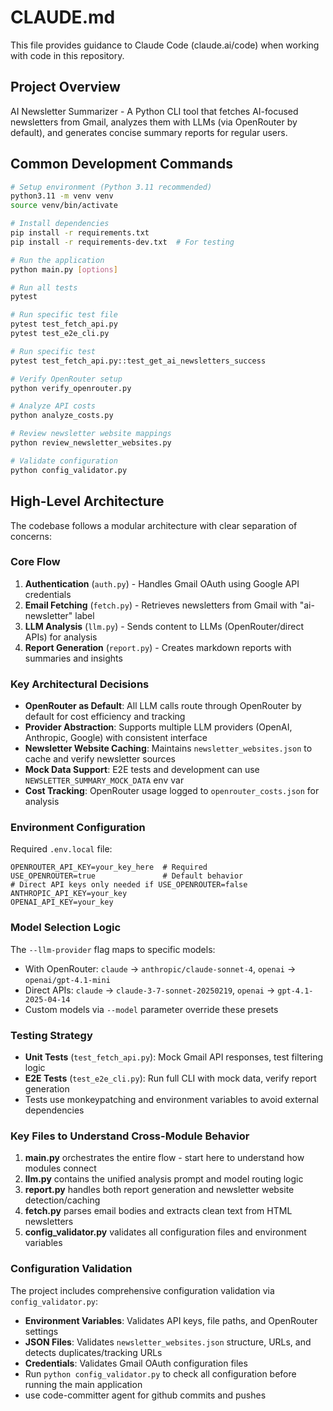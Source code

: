 # CLAUDE.md

This file provides guidance to Claude Code (claude.ai/code) when working with code in this repository.

## Project Overview

AI Newsletter Summarizer - A Python CLI tool that fetches AI-focused newsletters from Gmail, analyzes them with LLMs (via OpenRouter by default), and generates concise summary reports for regular users.

## Common Development Commands

```bash
# Setup environment (Python 3.11 recommended)
python3.11 -m venv venv
source venv/bin/activate

# Install dependencies
pip install -r requirements.txt
pip install -r requirements-dev.txt  # For testing

# Run the application
python main.py [options]

# Run all tests
pytest

# Run specific test file
pytest test_fetch_api.py
pytest test_e2e_cli.py

# Run specific test
pytest test_fetch_api.py::test_get_ai_newsletters_success

# Verify OpenRouter setup
python verify_openrouter.py

# Analyze API costs
python analyze_costs.py

# Review newsletter website mappings
python review_newsletter_websites.py

# Validate configuration
python config_validator.py
```

## High-Level Architecture

The codebase follows a modular architecture with clear separation of concerns:

### Core Flow
1. **Authentication** (`auth.py`) - Handles Gmail OAuth using Google API credentials
2. **Email Fetching** (`fetch.py`) - Retrieves newsletters from Gmail with "ai-newsletter" label
3. **LLM Analysis** (`llm.py`) - Sends content to LLMs (OpenRouter/direct APIs) for analysis
4. **Report Generation** (`report.py`) - Creates markdown reports with summaries and insights

### Key Architectural Decisions

- **OpenRouter as Default**: All LLM calls route through OpenRouter by default for cost efficiency and tracking
- **Provider Abstraction**: Supports multiple LLM providers (OpenAI, Anthropic, Google) with consistent interface
- **Newsletter Website Caching**: Maintains `newsletter_websites.json` to cache and verify newsletter sources
- **Mock Data Support**: E2E tests and development can use `NEWSLETTER_SUMMARY_MOCK_DATA` env var
- **Cost Tracking**: OpenRouter usage logged to `openrouter_costs.json` for analysis

### Environment Configuration

Required `.env.local` file:
```
OPENROUTER_API_KEY=your_key_here  # Required
USE_OPENROUTER=true               # Default behavior
# Direct API keys only needed if USE_OPENROUTER=false
ANTHROPIC_API_KEY=your_key
OPENAI_API_KEY=your_key
```

### Model Selection Logic

The `--llm-provider` flag maps to specific models:
- With OpenRouter: `claude` → `anthropic/claude-sonnet-4`, `openai` → `openai/gpt-4.1-mini`
- Direct APIs: `claude` → `claude-3-7-sonnet-20250219`, `openai` → `gpt-4.1-2025-04-14`
- Custom models via `--model` parameter override these presets

### Testing Strategy

- **Unit Tests** (`test_fetch_api.py`): Mock Gmail API responses, test filtering logic
- **E2E Tests** (`test_e2e_cli.py`): Run full CLI with mock data, verify report generation
- Tests use monkeypatching and environment variables to avoid external dependencies

### Key Files to Understand Cross-Module Behavior

1. **main.py** orchestrates the entire flow - start here to understand how modules connect
2. **llm.py** contains the unified analysis prompt and model routing logic
3. **report.py** handles both report generation and newsletter website detection/caching
4. **fetch.py** parses email bodies and extracts clean text from HTML newsletters
5. **config_validator.py** validates all configuration files and environment variables

### Configuration Validation

The project includes comprehensive configuration validation via `config_validator.py`:
- **Environment Variables**: Validates API keys, file paths, and OpenRouter settings
- **JSON Files**: Validates `newsletter_websites.json` structure, URLs, and detects duplicates/tracking URLs
- **Credentials**: Validates Gmail OAuth configuration files
- Run `python config_validator.py` to check all configuration before running the main application
- use code-committer agent for github commits and pushes